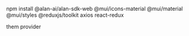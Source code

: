 npm install @alan-ai/alan-sdk-web @mui/icons-material @mui/material @mui/styles @reduxjs/toolkit axios react-redux

them provider
